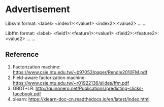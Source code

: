 # Advertisement
Libsvm format:
\<label\> \<index1\>:\<value1\> \<index2\>:\<value2\> ...
...

Libffm format:
\<label\> \<field1\>:\<feature1\>:\<value1\> \<field2\>:\<feature2\>:\<value2\> ...
...



## Reference
1. Factorization machine: https://www.csie.ntu.edu.tw/~b97053/paper/Rendle2010FM.pdf
2. Field-aware factorization machine: https://www.csie.ntu.edu.tw/~r01922136/slides/ffm.pdf
3. GBDT+LR: http://quinonero.net/Publications/predicting-clicks-facebook.pdf
4. xlearn: https://xlearn-doc-cn.readthedocs.io/en/latest/index.html
